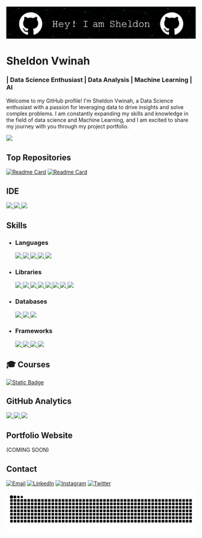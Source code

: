 
![](https://github.com/donkshel/donkshel/blob/main/donk-header-image.png)
# Sheldon Vwinah
### | Data Science Enthusiast | Data Analysis | Machine Learning | AI

Welcome to my GitHub profile! I'm Sheldon Vwinah, a Data Science enthusiast with a passion for leveraging data to drive insights and solve complex problems. I am constantly expanding my skills and knowledge in the field of data science and Machine Learning, and I am excited to share my journey with you through my project portfolio.

[![](https://github-profile-summary-cards.vercel.app/api/cards/profile-details?username=donkshel&theme=dark)](https://github.com/donkshel)

## Top Repositories
[![Readme Card](https://github-readme-stats.vercel.app/api/pin/?username=donkshel&theme=dark&hide_border=true&repo=Data-Science-Projects)](https://github.com/donkshel/Data-Science-Projects) [![Readme Card](https://github-readme-stats.vercel.app/api/pin/?username=donkshel&theme=dark&hide_border=true&repo=Credit_card_fraud_detection_model
)](https://github.com/donkshel/Credit_card_fraud_detection_model
)

## IDE
   [![](https://img.shields.io/badge/Python-FFD43B?style=for-the-badge&logo=python&logoColor=blue) ![](	https://img.shields.io/badge/Colab-F9AB00?style=for-the-badge&logo=googlecolab&color=525252) ![](https://img.shields.io/badge/VSCode-0078D4?style=for-the-badge&logo=visual%20studio%20code&logoColor=white)](https://github.com/donkshel)

## Skills
- ### Languages  
  [![](https://img.shields.io/badge/Python-FFD43B?style=for-the-badge&logo=python&logoColor=blue) ![](https://img.shields.io/badge/C++-00599C?style=for-the-badge&logo=c%2B%2B&logoColor=white) ![](https://img.shields.io/badge/HTML5-E34F26?style=for-the-badge&logo=html5&logoColor=white) ![](https://img.shields.io/badge/R-276DC3?style=for-the-badge&logo=r&logoColor=white) ![](https://img.shields.io/badge/JavaScript-323330?style=for-the-badge&logo=javascript&logoColor=F7DF1E)  
](https://github.com/donkshel)

- ### Libraries
  [![](https://img.shields.io/badge/Jupyter-F37626.svg?&style=for-the-badge&logo=Jupyter&logoColor=white) ![](https://img.shields.io/badge/Numpy-777BB4?style=for-the-badge&logo=numpy&logoColor=white) ![](	https://img.shields.io/badge/Pandas-2C2D72?style=for-the-badge&logo=pandas&logoColor=white) ![](https://img.shields.io/badge/scikit_learn-F7931E?style=for-the-badge&logo=scikit-learn&logoColor=white) ![](https://img.shields.io/badge/SciPy-654FF0?style=for-the-badge&logo=SciPy&logoColor=white) ![](https://img.shields.io/badge/Streamlit-FF4B4B?style=for-the-badge&logo=Streamlit&logoColor=white) ![](https://img.shields.io/badge/TensorFlow-FF6F00?style=for-the-badge&logo=TensorFlow&logoColor=white) ![](https://img.shields.io/badge/Node%20js-339933?style=for-the-badge&logo=nodedotjs&logoColor=white)](https://github.com/donkshel)
  
- ### Databases
  [![](https://img.shields.io/badge/Microsoft%20SQL%20Server-CC2927?style=for-the-badge&logo=microsoft%20sql%20server&logoColor=white) ![](https://img.shields.io/badge/MySQL-005C84?style=for-the-badge&logo=mysql&logoColor=white) ![](https://img.shields.io/badge/Oracle-F80000?style=for-the-badge&logo=Oracle&logoColor=white)](https://github.com/donkshel)
  
- ### Frameworks
     [![](https://img.shields.io/badge/Express%20js-000000?style=for-the-badge&logo=express&logoColor=white) ![](https://img.shields.io/badge/GitHub%20Pages-222222?style=for-the-badge&logo=GitHub%20Pages&logoColor=white) ![](https://img.shields.io/badge/next%20js-000000?style=for-the-badge&logo=nextdotjs&logoColor=white) ![](https://img.shields.io/badge/React-20232A?style=for-the-badge&logo=react&logoColor=61DAFB)](https://github.com/donkshel)

## 🎓 Courses 
[![Static Badge](https://img.shields.io/badge/BSC%20DATA%20SCIENCE-🎓%20Degree-blue?style=flat&color=blue)]()
 

## GitHub Analytics
[<img height="180em" src="https://github-readme-stats-eight-theta.vercel.app/api?username=donkshel&show_icons=true&theme=dark&hide_border=true&include_all_commits=true&count_private=true"/> <img height="180em" src="https://github-readme-stats.vercel.app/api/top-langs/?username=donkshel&layout=compact&theme=dark&hide_border=true"/> ![](http://github-profile-summary-cards.vercel.app/api/cards/productive-time?username=donkshel&show_icons=true&theme=dark&utcOffset=8)](https://github.com/donkshel)

## Portfolio Website
(COMING SOON)

## Contact
[![Email](https://img.shields.io/badge/Gmail-D14836?style=for-the-badge&logo=gmail&logoColor=white)](mailto:sheldonkenyani@gmail.com) [![LinkedIn](https://img.shields.io/badge/LinkedIn-0077B5?style=for-the-badge&logo=linkedin&logoColor=white)](https://www.linkedin.com/in/sheldon-vwinah-07a776324/) [![Instagram](https://img.shields.io/badge/Instagram-E4405F?style=for-the-badge&logo=instagram&logoColor=white)](https://www.instagram.com/donshel_02/) [![Twitter](https://img.shields.io/badge/Twitter-1DA1F2?style=for-the-badge&logo=twitter&logoColor=white)](https://twitter.com/_)

![Snake animation](https://github.com/SUKHMAN-SINGH-1612/SUKHMAN-SINGH-1612/blob/main/assets/github-contribution-grid-snake.svg)
<!---
SUKHMAN-SINGH-1612/SUKHMAN-SINGH-1612 is a ✨ special ✨ repository because its `README.md` (this file) appears on your GitHub profile.
You can click the Preview link to take a look at your changes.
--->
